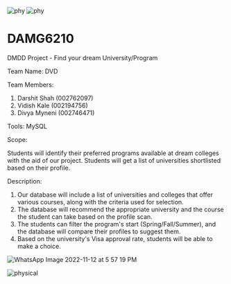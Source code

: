 ![phy](https://user-images.githubusercontent.com/114035799/201503091-e6b5a84d-2f8f-4ab8-8439-bc4b227bf596.png)
![phy](https://user-images.githubusercontent.com/114035799/201503081-571d833c-b7f7-4289-8f12-30d505ea8108.png)
# DAMG6210

DMDD Project - Find your dream University/Program

Team Name: DVD

Team Members:

1. Darshit Shah (002762097)
2. Vidish Kale (002194756)
3. Divya Myneni (002746471)

Tools: MySQL

Scope:

Students will identify their preferred programs available at dream colleges with the aid of our project. Students will get a list of universities shortlisted based on their profile.

Description:

1. Our database will include a list of universities and colleges that offer various courses, along with the criteria used for selection.
2. The database will recommend the appropriate university and the course the student can take based on the profile scan.
3. The students can filter the program's start (Spring/Fall/Summer), and the database will compare their profiles to suggest them.
4. Based on the university's Visa approval rate, students will be able to make a choice.


![WhatsApp Image 2022-11-12 at 5 57 19 PM](https://user-images.githubusercontent.com/114035799/201503298-87ce9991-d72f-4b77-990a-735d006cfa54.jpeg)


![physical](https://user-images.githubusercontent.com/114035799/201503341-8e183d77-db67-47e3-af42-a4c833b3f48f.png)
